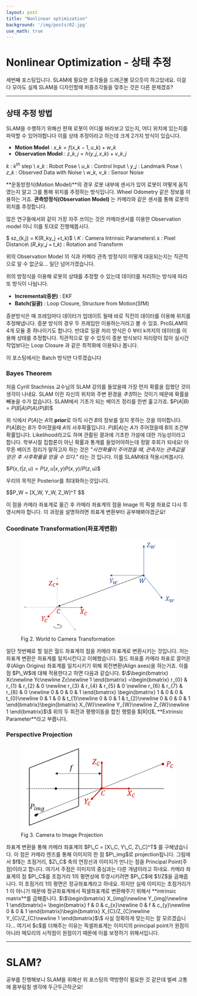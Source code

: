 ```yaml
---
layout: post
title: "Nonlinear optimization"
background: '/img/posts/02.jpg'
use_math: true
---
```


# Nonlinear Optimization - 상태 추정
세번째 포스팅입니다. SLAM에 필요한 조각들을 드래곤볼 모으듯이 하고있네요. 
이걸 다 모아도 실제 SLAM을 디자인할때 퍼즐조각들을 맞추는 것은 다른 문제겠죠?

---
## 상태 추정 방법
SLAM을 수행하기 위해선 현재 로봇이 어디를 바라보고 있는지, 어디 위치에 있는지를 파악할 수 있어야합니다
이를 상태 추정이라고 하는데 크게 2가지 방식이 있습니다.

- **Motion Model**      : $x\_k = f(x\_{k-1}, u\_{k}) + w\_k$
- **Observation Model** : $z\_{k,j} = h(y\_j,x\_k) + v\_{k,j}$

$k$    : $k^{th}$ step \\
$x\_k$ : Robot Pose \\
$u\_k$ : Control Input \\
$y\_j$ : Landmark Pose \\
$z\_k$ : Observed Data with Noise \\
$w\_k$, $v\_k$ : Sensor Noise 

**운동방정식(Motion Model)**의 경우 로봇 내부에 센서가 있어 로봇이 어떻게 움직였는지 알고 그를 통해 위치를 추정하는 방식입니다. 
Wheel Odometry 같은 정보를 이용하는 거죠.
**관측방정식(Observation Model)** 는 카메라와 같은 센서를 통해 로봇의 위치를 추정합니다.

많은 연구들에서와 같이 가장 자주 쓰이는 것은 카메라센서를 이용한 Observation model 이니 이를 토대로 진행해봅시다.

$ sz\_{k,j} = K(R\_ky\_j +t\_k)$ \\
$K$     : Camera Intrinsic Parameters\\
$s$     : Pixel Distance\\
$(R\_ky\_j +t\_k)$ : Rotation and Transform 

위의 Observation Model 의 식과 카메라 관측 방정식이 어떻게 대응되는지는 직관적으로 알 수 없군요...
일단 넘어가겠습니다.

위의 방정식을 이용해 로봇의 상태를 추정할 수 있는데 데이터를 처리하는 방식에 따라 또 방식이 나뉩니다.
- **Incremental(증분)** : EKF
- **Batch(일괄)**       : Loop Closure, Structure from Motion(SfM)

증분방식은 매 프레임마다 데이터가 업데이트 될때 바로 직전의 데이터를 이용해 위치를 추정해냅니다. 
증분 방식의 경우 두 프레임만 이용하는거라고 볼 수 있죠. ProSLAM의 4개 모듈 중 하나이기도 합니다.
반대로 일괄 처리 방식은 0 부터 k까지의 데이터를 이용해 상태를 추정합니다. 직관적으로 알 수 있듯이
증분 방식보다 처리량이 많아 실시간 작업보다는 Loop Closure 과 같은 최적화에 이용되나 봅니다.

이 포스팅에서는 Batch 방식만 다루겠습니다

### Bayes Theorem
처음 Cyrill Stachniss 교수님의 SLAM 강의를 들었을때 가장 먼저 확률을 접했던 것이 생각이 나네요.
SLAM 이란 자신의 위치와 주변 환경을 *추정*하는 것이기 때문에 확률을 빼놓을 수가 없습니다.
SLAM에서 기초가 되는 베이즈 정리를 한번 훑고가죠.
$\$ P(A|B) = P(B|A)P(A)/P(B)$\$

위 식에서 $P(A)$는 $A$의 **prior**로 아직 사건 $B$의 정보를 알지 못하는 것을 의미합니다. $P(A|B)$는 $B$가 주어졌을때 $A$의 사후확률입니다.
$P(B|A)$는 $A$가 주어졌을때 B의 조건부확률입니다. Likelihood라고도 하며 관촬된 결과에 기초한 가설에 대한 가능성이라고 합니다.
학부시절 집합론이 아닌 확률과 통계를 들었어야하는데 정말 후회가 되네요!
아무튼 베이즈 정리가 말하고자 하는 것은 *"사전확률이 주어졌을 떄, 관측자는 관측값을 얻은 후 사후확률을 얻을 수 있다."* 라는 것 입니다.
이를 SLAM에대 적용시켜봅시다.

$\$ P(x,t | z,u) = P(z,u|x,y)P(x,y)/P(z,u)$\$

우리의 목적은 Posterior를 최대화하는것입니다.








$\$P\_W = [X\_W, Y\_W, Z\_W]^T $\$

이 점을 카메라 좌표계로 옮긴 후 카메라 좌표계의 점을 Image 의 픽셀 좌표로 다시 투영시켜야 합니다.
이 과정을 설명하려면 좌표계 변환부터 공부해봐야겠군요!

### Coordinate Transformation(좌표계변환)
<figure>
<img class="img-fluid" src="/img/posts/W2C.PNG" alt="World2Camera">
<figcaption>Fig 2. World to Camera Transformation</figcaption>
</figure>
일단 첫번째로 할 일은 월드 좌표계의 점을 카메라 좌표계로 변환시키는 것입니다.
저는 좌표계 변환은 좌표계를 일치시킨다고 이해했습니다. 월드 좌표를 카메라 좌표로 끌어온 후(Align Origins) 좌표계를 일치시키기 위해 회전변환(Align axes)을 하는거죠.
이를 점 $P\_W$에 대해 적용한다고 하면 다음과 같습니다. 
$\$\begin{bmatrix}
Xc\newline
Yc\newline
Zc\newline
1
\end{bmatrix}
=\begin{bmatrix}
r_{0} & r_{1} & r_{2} & 0 \newline
r_{3} & r_{4} & r_{5} & 0 \newline
r_{6} & r_{7} & r_{8} & 0 \newline
0 & 0 & 0 & 1
\end{bmatrix}
\begin{bmatrix}
1 & 0 & 0 & t_{0}\newline
0 & 1 & 0 & t_{1}\newline
0 & 0 & 1 & t_{2}\newline
0 & 0 & 0 & 1
\end{bmatrix}\begin{bmatrix}
X_{W}\newline
Y_{W}\newline
Z_{W}\newline
1
\end{bmatrix}$\$
위의 두 회전과 평행이동을 합친 행렬을 $[R|t]$, **Extrinsic Parameter**라고 부릅니다.

### Perspective Projection
<figure>
<img class="img-fluid" src="/img/posts/C2I.PNG" alt="Camera2Image">
<figcaption>Fig 3. Camera to Image Projection</figcaption>
</figure>
좌표계 변환을 통해 카메라 좌표계의 $P\_C = [X\_C, Y\_C, Z\_C]^T$ 를 구해냈습니다. 이 점은 카메라 렌즈를 통해 이미지의 한 점 $P\_img$로 projection됩니다.
그림에서 $f$는 초점거리, $Z\_C$ 축의 연장선과 이미지가 만나는 점을 Principal Point(주점)이라고 합니다. 여기서 주점은 이미지의 중심과는 다른 개념이라고
하네요.
카메라 좌표계의 점 $P\_C$를 초점거리 1의 평면상에 투영시키려면 $P\_C$에 $1/Z$을 곱해줍니다. 이 초점거리 1의 평면은 정규좌표계라고 하네요.
하지만 실제 이미지는 초점거리가 1 이 아니기 때문에 정규좌표계에서 픽셀좌표계로 변환해주기 위해서 **intrinsic matrix**를 곱해줍니다.
$\$\begin{bmatrix}
X_{img}\newline 
Y_{img}\newline
1
\end{bmatrix}=
\begin{bmatrix}
f & 0 & c_{x}\newline
0 & f & c_{y}\newline
0 & 0 & 1
\end{bmatrix}\begin{bmatrix}
X_{C}/Z_{C}newline
Y_{C}/Z_{C}\newline
1
\end{bmatrix}$\$
사실 정확하게 맞는지는 잘 모르겠습니다... 
여기서 $c$를 더해주는 이유는 픽셀좌표계는 이미지의 principal point가 원점이 아니라 메모리의 시작점이 원점이기 때문에 이를 보정하기 위해서입니다.

---
# SLAM?
공부를 진행해보니 SLAM을 위해선 위 포스팅의 역방향이 필요한 것 같은데 벌써 고통에 몸부림칠 생각에 두근두근하군요!


